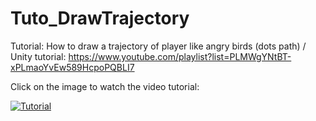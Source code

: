 # Tuto_DrawTrajectory
Tutorial: How to draw a trajectory of player like angry birds (dots path)   / Unity tutorial: https://www.youtube.com/playlist?list=PLMWgYNtBT-xPLmaoYvEw589HcpoPQBLI7

Click on the image to watch the video tutorial:

[![Tutorial](https://img.youtube.com/vi/-F0cYLLdUG8/0.jpg)](https://www.youtube.com/watch?v=-F0cYLLdUG8)
